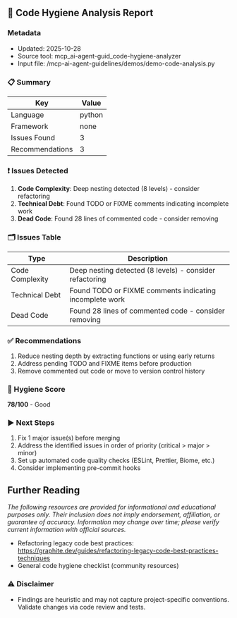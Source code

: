 ## 🧹 Code Hygiene Analysis Report

### Metadata

- Updated: 2025-10-28
- Source tool: mcp_ai-agent-guid_code-hygiene-analyzer
- Input file: /mcp-ai-agent-guidelines/demos/demo-code-analysis.py

### 📋 Summary

| Key             | Value  |
| --------------- | ------ |
| Language        | python |
| Framework       | none   |
| Issues Found    | 3      |
| Recommendations | 3      |

### ❗ Issues Detected

1. **Code Complexity**: Deep nesting detected (8 levels) - consider refactoring
2. **Technical Debt**: Found TODO or FIXME comments indicating incomplete work
3. **Dead Code**: Found 28 lines of commented code - consider removing

### 🗂️ Issues Table

| Type            | Description                                             |
| --------------- | ------------------------------------------------------- |
| Code Complexity | Deep nesting detected (8 levels) - consider refactoring |
| Technical Debt  | Found TODO or FIXME comments indicating incomplete work |
| Dead Code       | Found 28 lines of commented code - consider removing    |

### ✅ Recommendations

1. Reduce nesting depth by extracting functions or using early returns
2. Address pending TODO and FIXME items before production
3. Remove commented out code or move to version control history

### 🧮 Hygiene Score

**78/100** - Good

### ▶️ Next Steps

1. Fix 1 major issue(s) before merging
2. Address the identified issues in order of priority (critical > major > minor)
3. Set up automated code quality checks (ESLint, Prettier, Biome, etc.)
4. Consider implementing pre-commit hooks

## Further Reading

_The following resources are provided for informational and educational purposes only. Their inclusion does not imply endorsement, affiliation, or guarantee of accuracy. Information may change over time; please verify current information with official sources._

- Refactoring legacy code best practices: https://graphite.dev/guides/refactoring-legacy-code-best-practices-techniques
- General code hygiene checklist (community resources)

### ⚠️ Disclaimer

- Findings are heuristic and may not capture project-specific conventions. Validate changes via code review and tests.
